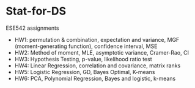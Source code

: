 # Stat-for-DS

ESE542 assignments

- HW1: permutation \& combination, expectation and variance, MGF (moment-generating function), confidence interval, MSE
- HW2: Method of moment, MLE, asymptotic variance, Cramer-Rao, CI
- HW3: Hypothesis Testing, p-value, likelihood ratio test
- HW4: Linear Regression, correlation and covariance, matrix ranks
- HW5: Logistic Regression, GD, Bayes Optimal, K-means
- HW6: PCA, Polynomial Regression, Bayes and logistic, k-means